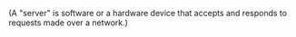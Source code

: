 (A "server" is software or a hardware device that accepts and responds to requests made over a network.)